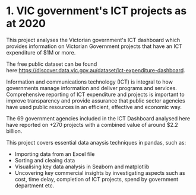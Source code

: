 # 1. VIC government's ICT projects as at 2020

This project analyses the Victorian government's ICT dashboard which provides information on Victorian Government projects that have an ICT expenditure of $1M or more.

The free public dataset can be found here:https://discover.data.vic.gov.au/dataset/ict-expenditure-dashboard.

Information and communications technology (ICT) is integral to how governments manage information and deliver programs and services. Comprehensive reporting of ICT expenditure and projects is important to improve transparency and provide assurance that public sector agencies have used public resources in an efficient, effective and economic way.

The 69 government agencies included in the ICT Dashboard analysed here have reported on +270 projects with a combined value of around $2.2 billion.

This project covers essential data anaysis techniques in pandas, such as:
- Importing data from an Excel file
- Sorting and cleaing data
- Visualising key data analysis in Seaborn and matplotlib
- Uncovering key commercial insights by investigating aspects such as cost, time delay, completion of ICT projects, spend by government department etc.
